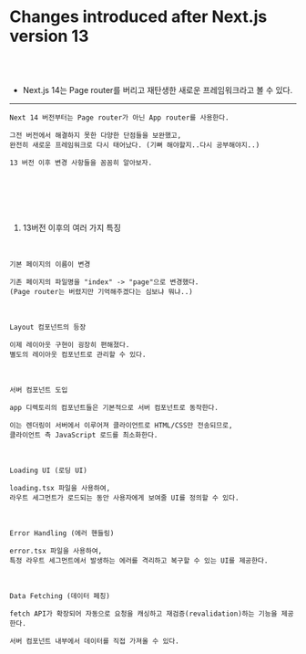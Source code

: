# Changes introduced after Next.js version 13

<br />
<br />

* Next.js 14는 Page router를 버리고 재탄생한 새로운 프레임워크라고 볼 수 있다.
---

```
Next 14 버전부터는 Page router가 아닌 App router를 사용한다.

그전 버전에서 해결하지 못한 다양한 단점들을 보완했고,
완전히 새로운 프레임워크로 다시 태어났다. (기뻐 해야할지..다시 공부해야지..)

13 버전 이후 변경 사항들을 꼼꼼히 알아보자.
```

<br />
<br />
<br />
<br />

1. 13버전 이후의 여러 가지 특징

<br />

`기본 페이지의 이름이 변경`

```
기존 페이지의 파일명을 "index" -> "page"으로 변경했다.
(Page router는 버렸지만 기억해주겠다는 심보냐 뭐냐..)
```

<br />

`Layout 컴포넌트의 등장`

```
이제 레이아웃 구현이 굉장히 편해졌다.
별도의 레이아웃 컴포넌트로 관리할 수 있다.
```

<br />

`서버 컴포넌트 도입`

```
app 디렉토리의 컴포넌트들은 기본적으로 서버 컴포넌트로 동작한다.

이는 렌더링이 서버에서 이루어져 클라이언트로 HTML/CSS만 전송되므로,
클라이언트 측 JavaScript 로드를 최소화한다.
```

<br />

`Loading UI (로딩 UI)`

```
loading.tsx 파일을 사용하여,
라우트 세그먼트가 로드되는 동안 사용자에게 보여줄 UI를 정의할 수 있다.
```

<br />

`Error Handling (에러 핸들링)`

```
error.tsx 파일을 사용하여,
특정 라우트 세그먼트에서 발생하는 에러를 격리하고 복구할 수 있는 UI를 제공한다.
```

<br />

`Data Fetching (데이터 페칭)`

```
fetch API가 확장되어 자동으로 요청을 캐싱하고 재검증(revalidation)하는 기능을 제공한다.

서버 컴포넌트 내부에서 데이터를 직접 가져올 수 있다.
```
